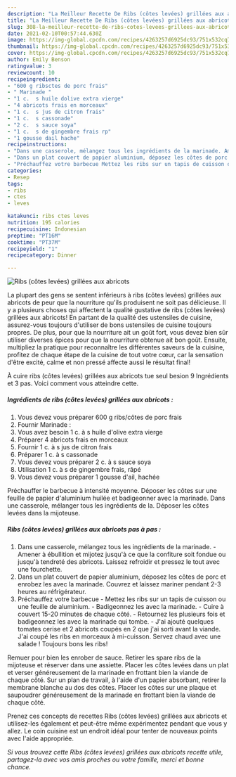 ```yaml
---
description: "La Meilleur Recette De Ribs (côtes levées) grillées aux abricots"
title: "La Meilleur Recette De Ribs (côtes levées) grillées aux abricots"
slug: 308-la-meilleur-recette-de-ribs-cotes-levees-grillees-aux-abricots
date: 2021-02-10T00:57:44.630Z
image: https://img-global.cpcdn.com/recipes/4263257d6925dc93/751x532cq70/ribs-cotes-levees-grillees-aux-abricots-photo-principale-de-la-recette.jpg
thumbnail: https://img-global.cpcdn.com/recipes/4263257d6925dc93/751x532cq70/ribs-cotes-levees-grillees-aux-abricots-photo-principale-de-la-recette.jpg
cover: https://img-global.cpcdn.com/recipes/4263257d6925dc93/751x532cq70/ribs-cotes-levees-grillees-aux-abricots-photo-principale-de-la-recette.jpg
author: Emily Benson
ratingvalue: 3
reviewcount: 10
recipeingredient:
- "600 g ribsctes de porc frais"
- " Marinade "
- "1 c.  s huile dolive extra vierge"
- "4 abricots frais en morceaux"
- "1 c.  s jus de citron frais"
- "1 c.  s cassonade"
- "2 c.  s sauce soya"
- "1 c.  s de gingembre frais rp"
- "1 gousse dail hache"
recipeinstructions:
- "Dans une casserole, mélangez tous les ingrédients de la marinade. Amener à ébullition et mijotez jusqu&#39;à ce que la confiture soit fondue ou jusqu&#39;à tendreté des abricots. Laissez refroidir et pressez le tout avec une fourchette."
- "Dans un plat couvert de papier aluminium, déposez les côtes de porc et enrobez les avec la marinade. Couvrez et laissez mariner pendant 2-3 heures au réfrigérateur."
- "Préchauffez votre barbecue Mettez les ribs sur un tapis de cuisson ou une feuille de aluminium. Badigeonnez les avec la marinade. Cuire à couvert 15-20 minutes de chaque côté. Retournez les plusieurs fois et badigeonnez les avec la marinade qui tombe. J&#39;ai ajouté quelques tomates cerise et 2 abricots coupés en 2 que j&#39;ai sorti avant la viande. J&#39;ai coupé les ribs en morceaux à mi-cuisson. Servez chaud avec une salade ! Toujours bons les ribs!"
categories:
- Resep
tags:
- ribs
- ctes
- leves

katakunci: ribs ctes leves 
nutrition: 195 calories
recipecuisine: Indonesian
preptime: "PT16M"
cooktime: "PT37M"
recipeyield: "1"
recipecategory: Dinner

---
```



![Ribs (côtes levées) grillées aux abricots](https://img-global.cpcdn.com/recipes/4263257d6925dc93/751x532cq70/ribs-cotes-levees-grillees-aux-abricots-photo-principale-de-la-recette.jpg)

La plupart des gens se sentent inférieurs à ribs (côtes levées) grillées aux abricots de peur que la nourriture qu'ils produisent ne soit pas délicieuse. Il y a plusieurs choses qui affectent la qualité gustative de ribs (côtes levées) grillées aux abricots! En partant de la qualité des ustensiles de cuisine, assurez-vous toujours d'utiliser de bons ustensiles de cuisine toujours propres. De plus, pour que la nourriture ait un goût fort, vous devez bien sûr utiliser diverses épices pour que la nourriture obtenue ait bon goût. Ensuite, multipliez la pratique pour reconnaître les différentes saveurs de la cuisine, profitez de chaque étape de la cuisine de tout votre cœur, car la sensation d'être excité, calme et non pressé affecte aussi le résultat final!

<!--inarticleads1-->

À cuire ribs (côtes levées) grillées aux abricots tue seul besion 9 Ingrédients et 3 pas. Voici comment vous atteindre cette.

##### Ingrédients de ribs (côtes levées) grillées aux abricots :

1. Vous devez vous préparer 600 g ribs/côtes de porc frais
1. Fournir  Marinade :
1. Vous avez besoin 1 c. à s huile d&#39;olive extra vierge
1. Préparer 4 abricots frais en morceaux
1. Fournir 1 c. à s jus de citron frais
1. Préparer 1 c. à s cassonade
1. Vous devez vous préparer 2 c. à s sauce soya
1. Utilisation 1 c. à s de gingembre frais, râpé
1. Vous devez vous préparer 1 gousse d&#39;ail, hachée


Préchauffer le barbecue à intensité moyenne. Déposer les côtes sur une feuille de papier d&#39;aluminium huilée et badigeonner avec la marinade. Dans une casserole, mélanger tous les ingrédients de la. Déposer les côtes levées dans la mijoteuse. 

<!--inarticleads2-->

##### Ribs (côtes levées) grillées aux abricots pas à pas :

1. Dans une casserole, mélangez tous les ingrédients de la marinade. - Amener à ébullition et mijotez jusqu&#39;à ce que la confiture soit fondue ou jusqu&#39;à tendreté des abricots. Laissez refroidir et pressez le tout avec une fourchette.
1. Dans un plat couvert de papier aluminium, déposez les côtes de porc et enrobez les avec la marinade. Couvrez et laissez mariner pendant 2-3 heures au réfrigérateur.
1. Préchauffez votre barbecue - Mettez les ribs sur un tapis de cuisson ou une feuille de aluminium. - Badigeonnez les avec la marinade. - Cuire à couvert 15-20 minutes de chaque côté. - Retournez les plusieurs fois et badigeonnez les avec la marinade qui tombe. - J&#39;ai ajouté quelques tomates cerise et 2 abricots coupés en 2 que j&#39;ai sorti avant la viande. J&#39;ai coupé les ribs en morceaux à mi-cuisson. Servez chaud avec une salade ! Toujours bons les ribs!


Remuer pour bien les enrober de sauce. Retirer les spare ribs de la mijoteuse et réserver dans une assiette. Placer les côtes levées dans un plat et verser généreusement de la marinade en frottant bien la viande de chaque côté. Sur un plan de travail, à l&#39;aide d&#39;un papier absorbant, retirer la membrane blanche au dos des côtes. Placer les côtes sur une plaque et saupoudrer généreusement de la marinade en frottant bien la viande de chaque côté. 

<!--inarticleads1-->

<p>
Prenez ces concepts de recettes Ribs (côtes levées) grillées aux abricots et utilisez-les également et peut-être même expérimentez pendant que vous y allez. Le coin cuisine est un endroit idéal pour tenter de nouveaux points avec l'aide appropriée.
</p>

<p>
<i>Si vous trouvez cette Ribs (côtes levées) grillées aux abricots recette utile, partagez-la avec vos amis proches ou votre famille, merci et bonne chance.</i>
</p>
